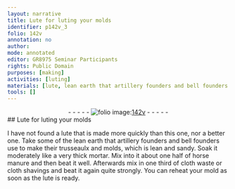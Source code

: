```yaml
---
layout: narrative
title: Lute for luting your molds
identifier: p142v_3
folio: 142v
annotation: no
author:
mode: annotated
editor: GR8975 Seminar Participants
rights: Public Domain
purposes: [making]
activities: [luting]
materials: [lute, lean earth that artillery founders and bell founders use, mortar, horse manure, cloth waste, cloth shavings]
tools: []
---
```


 <div class="folio" align="center">- - - - - <a href="http://gallica.bnf.fr/ark:/12148/btv1b10500001g/f290.image" target="_blank"><img src="https://cu-mkp.github.io/GR8975-edition/assets/photo-icon.png" alt="folio image: " style="display:inline-block; margin-bottom:-3px;"/>142v</a> - - - - - </div> 
##  Lute for luting your molds 

  <span class="activity"></span> 
I have not found a <span class="material">lute</span> that is made more quickly than this one, nor a better one. Take some of the <span class="material">lean earth that artillery founders and bell founders use</span> to make their trusseaulx and molds, which is lean and sandy. Soak it moderately like a very thick <span class="material">mortar</span>. Mix into it about one half of <span class="material">horse manure</span> and then beat it well. Afterwards mix in one third of <span class="material">cloth waste</span> or <span class="material">cloth shavings</span> and beat it again quite strongly. You can reheat your mold as soon as the <span class="material">lute</span> is ready. 
 